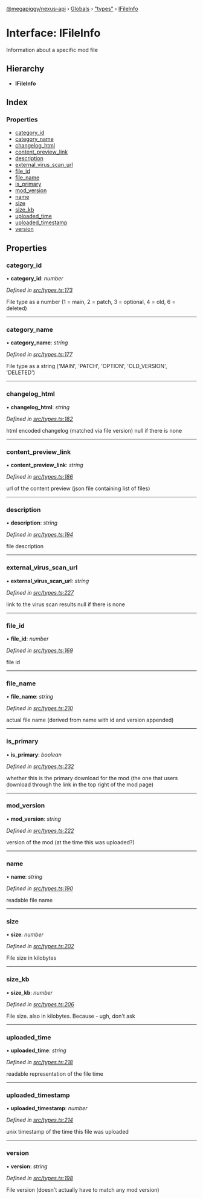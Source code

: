 [@megapiggy/nexus-api](../README.md) › [Globals](../globals.md) › ["types"](../modules/_types_.md) › [IFileInfo](_types_.ifileinfo.md)

# Interface: IFileInfo

Information about a specific mod file

## Hierarchy

* **IFileInfo**

## Index

### Properties

* [category_id](_types_.ifileinfo.md#category_id)
* [category_name](_types_.ifileinfo.md#category_name)
* [changelog_html](_types_.ifileinfo.md#changelog_html)
* [content_preview_link](_types_.ifileinfo.md#content_preview_link)
* [description](_types_.ifileinfo.md#description)
* [external_virus_scan_url](_types_.ifileinfo.md#external_virus_scan_url)
* [file_id](_types_.ifileinfo.md#file_id)
* [file_name](_types_.ifileinfo.md#file_name)
* [is_primary](_types_.ifileinfo.md#is_primary)
* [mod_version](_types_.ifileinfo.md#mod_version)
* [name](_types_.ifileinfo.md#name)
* [size](_types_.ifileinfo.md#size)
* [size_kb](_types_.ifileinfo.md#size_kb)
* [uploaded_time](_types_.ifileinfo.md#uploaded_time)
* [uploaded_timestamp](_types_.ifileinfo.md#uploaded_timestamp)
* [version](_types_.ifileinfo.md#version)

## Properties

###  category_id

• **category_id**: *number*

*Defined in [src/types.ts:173](https://github.com/Nexus-Mods/node-nexus-api/blob/master/src/types.ts#L173)*

File type as a number (1 = main, 2 = patch, 3 = optional, 4 = old, 6 = deleted)

___

###  category_name

• **category_name**: *string*

*Defined in [src/types.ts:177](https://github.com/Nexus-Mods/node-nexus-api/blob/master/src/types.ts#L177)*

File type as a string ('MAIN', 'PATCH', 'OPTION', 'OLD_VERSION', 'DELETED')

___

###  changelog_html

• **changelog_html**: *string*

*Defined in [src/types.ts:182](https://github.com/Nexus-Mods/node-nexus-api/blob/master/src/types.ts#L182)*

html encoded changelog (matched via file version)
null if there is none

___

###  content_preview_link

• **content_preview_link**: *string*

*Defined in [src/types.ts:186](https://github.com/Nexus-Mods/node-nexus-api/blob/master/src/types.ts#L186)*

url of the content preview (json file containing list of files)

___

###  description

• **description**: *string*

*Defined in [src/types.ts:194](https://github.com/Nexus-Mods/node-nexus-api/blob/master/src/types.ts#L194)*

file description

___

###  external_virus_scan_url

• **external_virus_scan_url**: *string*

*Defined in [src/types.ts:227](https://github.com/Nexus-Mods/node-nexus-api/blob/master/src/types.ts#L227)*

link to the virus scan results
null if there is none

___

###  file_id

• **file_id**: *number*

*Defined in [src/types.ts:169](https://github.com/Nexus-Mods/node-nexus-api/blob/master/src/types.ts#L169)*

file id

___

###  file_name

• **file_name**: *string*

*Defined in [src/types.ts:210](https://github.com/Nexus-Mods/node-nexus-api/blob/master/src/types.ts#L210)*

actual file name (derived from name with id and version appended)

___

###  is_primary

• **is_primary**: *boolean*

*Defined in [src/types.ts:232](https://github.com/Nexus-Mods/node-nexus-api/blob/master/src/types.ts#L232)*

whether this is the primary download for the mod
(the one that users download through the link in the top right of the mod page)

___

###  mod_version

• **mod_version**: *string*

*Defined in [src/types.ts:222](https://github.com/Nexus-Mods/node-nexus-api/blob/master/src/types.ts#L222)*

version of the mod (at the time this was uploaded?)

___

###  name

• **name**: *string*

*Defined in [src/types.ts:190](https://github.com/Nexus-Mods/node-nexus-api/blob/master/src/types.ts#L190)*

readable file name

___

###  size

• **size**: *number*

*Defined in [src/types.ts:202](https://github.com/Nexus-Mods/node-nexus-api/blob/master/src/types.ts#L202)*

File size in kilobytes

___

###  size_kb

• **size_kb**: *number*

*Defined in [src/types.ts:206](https://github.com/Nexus-Mods/node-nexus-api/blob/master/src/types.ts#L206)*

File size. also in kilobytes. Because - ugh, don't ask

___

###  uploaded_time

• **uploaded_time**: *string*

*Defined in [src/types.ts:218](https://github.com/Nexus-Mods/node-nexus-api/blob/master/src/types.ts#L218)*

readable representation of the file time

___

###  uploaded_timestamp

• **uploaded_timestamp**: *number*

*Defined in [src/types.ts:214](https://github.com/Nexus-Mods/node-nexus-api/blob/master/src/types.ts#L214)*

unix timestamp of the time this file was uploaded

___

###  version

• **version**: *string*

*Defined in [src/types.ts:198](https://github.com/Nexus-Mods/node-nexus-api/blob/master/src/types.ts#L198)*

File version (doesn't actually have to match any mod version)

